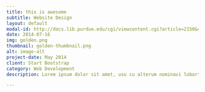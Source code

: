 ```yaml
---
title: this is awesome
subtitle: Website Design
layout: default
modal-id: http://docs.lib.purdue.edu/cgi/viewcontent.cgi?article=2150&context=nanopub
date: 2014-07-16
img: golden.png
thumbnail: golden-thumbnail.png
alt: image-alt
project-date: May 2014
client: Start Bootstrap
category: Web Development
description: Lorem ipsum dolor sit amet, usu cu alterum nominavi lobortis. At duo novum diceret. Tantas apeirian vix et, usu sanctus postulant inciderint ut, populo diceret necessitatibus in vim. Cu eum dicam feugiat noluisse.

---
```

